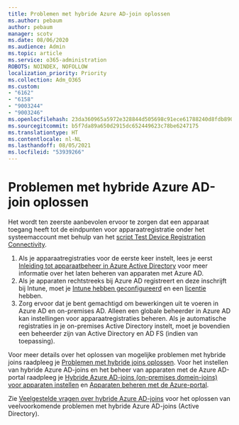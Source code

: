 ```yaml
---
title: Problemen met hybride Azure AD-join oplossen
ms.author: pebaum
author: pebaum
manager: scotv
ms.date: 08/06/2020
ms.audience: Admin
ms.topic: article
ms.service: o365-administration
ROBOTS: NOINDEX, NOFOLLOW
localization_priority: Priority
ms.collection: Adm_O365
ms.custom:
- "6162"
- "6158"
- "9003244"
- "9003246"
ms.openlocfilehash: 23da360965a5972e328844d505698c91ece61788240d8fdb8909fff3a7ef0d7f
ms.sourcegitcommit: b5f7da89a650d2915dc652449623c78be6247175
ms.translationtype: HT
ms.contentlocale: nl-NL
ms.lasthandoff: 08/05/2021
ms.locfileid: "53939266"
---
```

# <a name="troubleshoot-hybrid-azure-ad-join"></a>Problemen met hybride Azure AD-join oplossen

Het wordt ten zeerste aanbevolen ervoor te zorgen dat een apparaat toegang heeft tot de eindpunten voor apparaatregistratie onder het systeemaccount met behulp van het [script Test Device Registration Connectivity](https://docs.microsoft.com/samples/azure-samples/testdeviceregconnectivity/testdeviceregconnectivity/).

1. Als je apparaatregistraties voor de eerste keer instelt, lees je eerst [Inleiding tot apparaatbeheer in Azure Active Directory](https://docs.microsoft.com/samples/azure-samples/testdeviceregconnectivity/testdeviceregconnectivity/) voor meer informatie over het laten beheren van apparaten met Azure AD.
1. Als je apparaten rechtstreeks bij Azure AD registreert en deze inschrijft bij Intune, moet je [Intune hebben geconfigureerd](https://docs.microsoft.com/mem/intune/enrollment/device-enrollment?WT.mc_id=Portal-Microsoft_Azure_Support) en een [licentie](https://docs.microsoft.com/mem/intune/fundamentals/licenses-assign?WT.mc_id=Portal-Microsoft_Azure_Support) hebben.
1. Zorg ervoor dat je bent gemachtigd om bewerkingen uit te voeren in Azure AD en on-premises AD. Alleen een globale beheerder in Azure AD kan instellingen voor apparaatregistraties beheren. Als je automatische registraties in je on-premises Active Directory instelt, moet je bovendien een beheerder zijn van Active Directory en AD FS (indien van toepassing).

Voor meer details over het oplossen van mogelijke problemen met hybride joins raadpleeg je [Problemen met hybride joins oplossen](https://docs.microsoft.com/azure/active-directory/devices/troubleshoot-hybrid-join-windows-current). Voor het instellen van hybride Azure AD-joins en het beheer van apparaten met de Azure AD-portal raadpleeg je [Hybride Azure AD-joins (on-premises domein-joins) voor apparaten instellen](https://docs.microsoft.com/azure/active-directory/devices/hybrid-azuread-join-plan?WT.mc_id=Portal-Microsoft_Azure_Support) en [Apparaten beheren met de Azure-portal](https://docs.microsoft.com/azure/active-directory/devices/device-management-azure-portal?WT.mc_id=Portal-Microsoft_Azure_Support).

Zie [Veelgestelde vragen over hybride Azure AD-joins](https://docs.microsoft.com/azure/active-directory/devices/faq#hybrid-azure-ad-join-faq) voor het oplossen van veelvoorkomende problemen met hybride Azure AD-joins (Active Directory).
